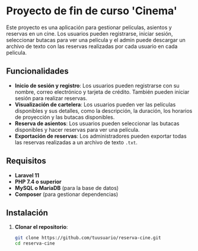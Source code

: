 # Proyecto de fin de curso 'Cinema'

Este proyecto es una aplicación para gestionar películas, asientos y reservas en un cine. Los usuarios pueden registrarse, iniciar sesión, seleccionar butacas para ver una película y el admin puede descargar un archivo de texto con las reservas realizadas por cada usuario en cada pelicula.

## Funcionalidades

- **Inicio de sesión y registro**: Los usuarios pueden registrarse con su nombre, correo electrónico y tarjeta de crédito. También pueden iniciar sesión para realizar reservas.
- **Visualización de cartelera**: Los usuarios pueden ver las películas disponibles y sus detalles, como la descripción, la duración, los horarios de proyección y las butacas disponibles.
- **Reserva de asientos**: Los usuarios pueden seleccionar las butacas disponibles y hacer reservas para ver una película.
- **Exportación de reservas**: Los administradores pueden exportar todas las reservas realizadas a un archivo de texto `.txt`.

## Requisitos

- **Laravel 11**
- **PHP 7.4 o superior**
- **MySQL o MariaDB** (para la base de datos)
- **Composer** (para gestionar dependencias)

## Instalación

1. **Clonar el repositorio**:
   ```bash
   git clone https://github.com/tuusuario/reserva-cine.git
   cd reserva-cine
